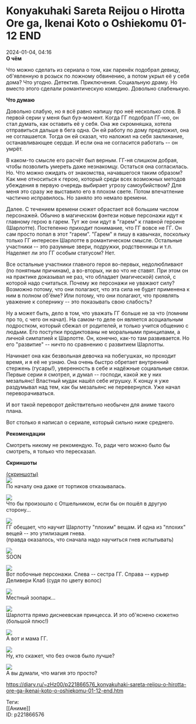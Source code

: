Konyakuhaki Sareta Reijou o Hirotta Ore ga, Ikenai Koto o Oshiekomu 01-12 END
==============================================================================

   
 2024-01-04, 04:16   
   **О чём**    
   
 Что можно сделать из сериала о том, как паренёк подобрал девицу, об'явленную в розыск по ложному обвинению, а потом укрыл её у себя дома? Что угодно. Детектив. Приключения. Социальную драму. Но вместо этого сделали романтическую комедию. Довольно слабенькую.   
   
   
  **Что думаю**    
   
 Довольно слабую, но я всё равно напишу про неё несколько слов. В первой серии у меня был буэ-момент. Когда ГГ подобрал ГГ-ню, он стал думать, как оставить её у себя. Она же скромняшка, хотела отправиться дальше в бега одна. Он ей работу по дому предложил, она не соглашается. Тогда он ей сказал, что наложил на себя заклинание, останавливающее сердце. И если она не согласится работать -- он умрёт.   
   
 В каком-то смысле его расчёт был верным. ГГ-ня слишком добрая, чтобы позволить умереть даже незнакомцу. Остаться она согласилась. Но. Что можно ожидать от знакомства, начавшегося таким образом? Как мне относиться к герою, который среди всех возможных методов убеждения в первую очередь выбирает угрозу самоубийством? Для меня это сразу же выставило его в плохом свете. Потом впечатление частично исправилось. Но заняло это немало времени.   
   
 Далее. С течением времени сюжет обрастает всё большим числом персонажей. Обычно в магическом фэнтези новые персонажи идут к главному герою в гарем. Тут же они идут в "гарем" к главной героине (Шарлотте). Постепенно приходит понимание, что ГГ вовсе не ГГ. Он сам просто попал в этот "гарем". "Гарем" я пишу в кавычках, поскольку только ГГ интересен Шарлотте в романтическом смысле. Остальные участники -- это разумные звери, подружки, родственницы и т.п. Наделяет ли это ГГ особым статусом? Нет.   
   
 Все остальные участники главного героя во-первых, недолюбливают (по понятным причинам), а во-вторых, ни во что не ставят. При этом он на практике доказывал не раз, что обладает (магической) силой, с которой надо считаться. Почему же персонажи не уважают силу? Возможно потому, что они полагают, что эта сила не будет применена к ним в полном об'ёме? Или потому, что они полагают, что проявлять уважение к сопернику -- это показывать свою слабость?   
   
 Ну а может быть, дело в том, что уважать ГГ больше не за что (помним про то, с чего он начал). На самом-то деле он является асоциальным подростком, который сбежал от родителей, и только учится общению с людьми. Его поступки продиктованы не моральными принципами, а личной симпатией к Шарлотте. Он, конечно, как-то там развивается. Но его "развитие" -- ничто по сравнению с развитием Шарлотты.   
   
 Начинает она как безвольная девочка на побегушках, но проходит время, и я её не узнаю. Она очень быстро обретает внутренний стержень (гусары!), уверенность в себе и надёжные социальные связи. Первые серии я смотрел, и думал -- господи, какой же у них мезальянс! Властный мудак нашёл себе игрушку. К концу я уже раздумывал над тем, как бы мезальянс не перевернулся. Уже начал переворачиваться.   
   
 И вот такой переворот действительно необычен для аниме такого плана.   
   
 Вот столько я написал о сериале, который сильно ниже среднего.   
   
  **Рекомендации**    
   
 Смотреть никому не рекомендую. То, ради чего можно было бы смотреть, я только что пересказал.   
   
  **Скриншоты**    
   
  [(скриншоты)](https://zHz00.diary.ru/p221866576.htm?index=1#linkmore221866576m1)       
  [![](https://i.yapx.ru/W8G8vl.jpg)](https://yapx.ru/image/W8G8v)    
 По началу она даже от тортиков отказывалась.   
   
  [![](https://i.yapx.ru/W8G8ul.jpg)](https://yapx.ru/image/W8G8u)    
 Что бы произошло с Отшельником, если бы он пошёл в другую сторону...   
   
  [![](https://i.yapx.ru/W8G8wl.jpg)](https://yapx.ru/image/W8G8w)    
 ГГ обещает, что научит Шарлотту "плохим" вещам. И одна из "плохих" вещей -- это утилизация гнева.   
 (правда оказалось, что сначала надо научиться гнев испытывать)   
   
  [![](https://i.yapx.ru/W8G8yl.jpg)](https://yapx.ru/image/W8G8y)    
 SOON   
   
  [![](https://i.yapx.ru/W8G80l.jpg)](https://yapx.ru/image/W8G80)    
 Вот побочные персонажи. Слева -- сестра ГГ. Справа -- курьер Деливери Клаб (судя по цвету волос)   
   
  [![](https://i.yapx.ru/W8G81l.jpg)](https://yapx.ru/image/W8G81)    
 Местный зоопарк...   
   
  [![](https://i.yapx.ru/W8G82l.jpg)](https://yapx.ru/image/W8G82)    
 Шарлотта прямо диснеевская принцесса. И это об'яснено сюжетно (большой плюс!)   
   
  [![](https://i.yapx.ru/W8G84l.jpg)](https://yapx.ru/image/W8G84)    
 А вот и мама ГГ.   
   
  [![](https://i.yapx.ru/W8G85l.jpg)](https://yapx.ru/image/W8G85)    
 Ну, кто скажет, что без очков было лучше?   
   
  [![](https://i.yapx.ru/W8G86l.jpg)](https://yapx.ru/image/W8G86)    
 А вы думали, что магия это просто?   
      
    
 <https://diary.ru/~zHz00/p221866576_konyakuhaki-sareta-reijou-o-hirotta-ore-ga-ikenai-koto-o-oshiekomu-01-12-end.htm>   
   
 Теги:   
 [[Аниме]]   
 ID: p221866576